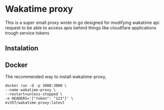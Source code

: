 # Wakatime proxy

This is a super small proxy wrote in go designed for modifying wakatime api request to be able to access apis behind things like cloudflare applications trough service tokens

## Instalation
## Docker
The recommended way to install wakatime-proxy,
```
docker run -d -p 3000:3000 \
--name wakatime-proxy \
--restart=unless-stopped \
-e HEADERS='{"token": "123"}' \
ev357/wakatime-proxy:latest
```

